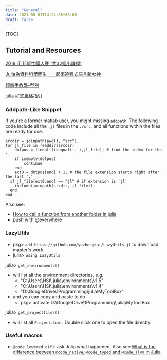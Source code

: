 ```yaml
---
title: "General"
date: 2021-08-01T14:24:58+08:00
draft: false
---
```

[TOC]
## Tutorial and Resources


[2019 iT 邦幫忙鐵人賽 (共32個小課程)](https://ithelp.ithome.com.tw/users/20111688/ironman/1735?page=1)

[Julia為資料科學而生：一起來追程式語言新女神](https://mastertalks.tw/products/julialanguage)

[超新手教學-型別](https://github.com/JuliaLangTW/julia_tutorials_for_dummy/blob/master/notebook/3_types.ipynb)

[julia 程式風格指引](https://hackmd.io/@7WeiUEuJSBKp7WCRouAWVg/r106dSpkb/%2FGwTgZgzMAcCMCGBaArPAxgE0QFlgUwkWggAYAmReCDbbPWE6aEEIA%3D%3D%3D?type=book#%E7%A8%8B%E5%BC%8F%E9%A2%A8%E6%A0%BC%E6%8C%87%E5%BC%95)

### Addpath-Like Snippet
If you're a former matlab user, you might missing `addpath`.
The following code include all the `.jl` files in the `./src`, and all functions within the files are ready for use.
```
srcdir = joinpath(pwd(), "src");
for jl_file in readdir(srcdir)
	dotpos = findall(isequal('.'),jl_file); # find the index for the '.'
	if isempty(dotpos)
		continue
	end
	ext0 = dotpos[end] + 1; # the file extension starts right after the last '.'
  if jl_file[ext0:end] == "jl" # if extension is `jl`
	include(joinpath(srcdir, jl_file));
  end
end
```

Also see:
- [How to call a function from another folder in julia](https://stackoverflow.com/questions/54555530/how-to-call-a-function-from-another-folder-in-julia)
- [push with @everwhere](https://stackoverflow.com/questions/30197565/the-command-to-add-to-path-in-julia-language)

### LazyUtils
- pkg> `add https://github.com/yezhengkai/LazyUtils.jl` to download master's work.
- julia> `using LazyUtils`

julia> `get_environments()`
- will list all the environment directories, e.g. 
  - "C:\\Users\\HSI\\.julia\\environments\\v1.5"
  - "C:\\Users\\HSI\\.julia\\environments\\v1.4"
  - "D:\\GoogleDrive\\1Programming\\julia\\MyToolBox"
- and you can copy and paste to do 
  - pkg> activate D:\\GoogleDrive\\1Programming\\julia\\MyToolBox

julia> `get_projectfiles()`
- will list all `Project.toml`. Double click one to open the file directly.

### Useful macros
- `@code_lowered g(f)`:  ask Julia what happened. Also see [What is the difference between `@code_native`, `@code_typed` and `@code_llvm` in Julia](https://stackoverflow.com/questions/43453944/what-is-the-difference-between-code-native-code-typed-and-code-llvm-in-julia)